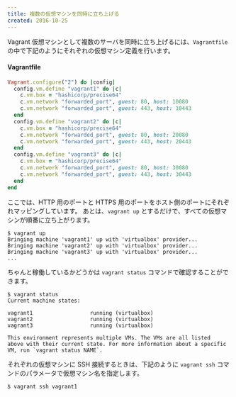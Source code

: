 ```yaml
---
title: 複数の仮想マシンを同時に立ち上げる
created: 2016-10-25
---
```


Vagrant 仮想マシンとして複数のサーバを同時に立ち上げるには、`Vagrantfile` の中で下記のようにそれぞれの仮想マシン定義を行います。

#### Vagrantfile

```ruby
Vagrant.configure("2") do |config|
  config.vm.define "vagrant1" do |c|
    c.vm.box = "hashicorp/precise64"
    c.vm.network "forwarded_port", guest: 80, host: 10080
    c.vm.network "forwarded_port", guest: 443, host: 10443
  end
  config.vm.define "vagrant2" do |c|
    c.vm.box = "hashicorp/precise64"
    c.vm.network "forwarded_port", guest: 80, host: 20080
    c.vm.network "forwarded_port", guest: 443, host: 20443
  end
  config.vm.define "vagrant3" do |c|
    c.vm.box = "hashicorp/precise64"
    c.vm.network "forwarded_port", guest: 80, host: 30080
    c.vm.network "forwarded_port", guest: 443, host: 30443
  end
end
```

ここでは、HTTP 用のポートと HTTPS 用のポートをホスト側のポートにそれぞれマッピングしています。
あとは、`vagrant up` とするだけで、すべての仮想マシンが順番に立ち上がります。

```
$ vagrant up
Bringing machine 'vagrant1' up with 'virtualbox' provider...
Bringing machine 'vagrant2' up with 'virtualbox' provider...
Bringing machine 'vagrant3' up with 'virtualbox' provider...
...
```

ちゃんと稼働しているかどうかは `vagrant status` コマンドで確認することができます。

```
$ vagrant status
Current machine states:

vagrant1                  running (virtualbox)
vagrant2                  running (virtualbox)
vagrant3                  running (virtualbox)

This environment represents multiple VMs. The VMs are all listed
above with their current state. For more information about a specific
VM, run `vagrant status NAME`.
```

それぞれの仮想マシンに SSH 接続するときは、下記のように `vagrant ssh` コマンドのパラメータで仮想マシン名を指定します。

```
$ vagrant ssh vagrant1
```

